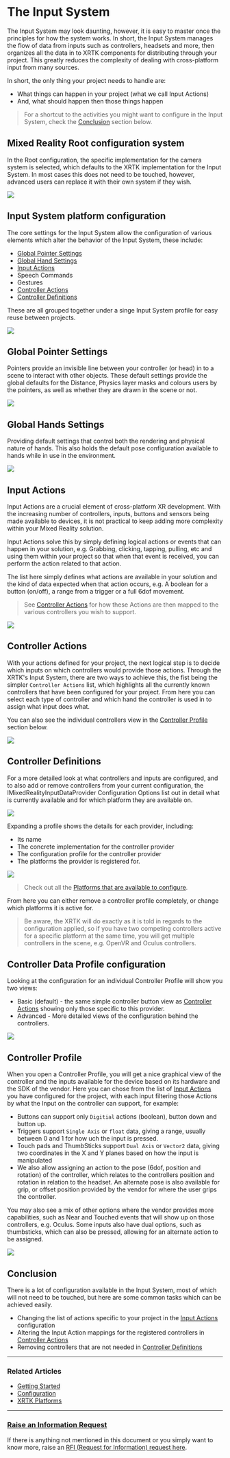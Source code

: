 # The Input System

The Input System may look daunting, however, it is easy to master once the principles for how the system works.
In short, the Input System manages the flow of data from inputs such as controllers, headsets and more, then organizes all the data in to XRTK components for distributing through your project.  This greatly reduces the complexity of dealing with cross-platform input from many sources.

In short, the only thing your project needs to handle are:

* What things can happen in your project (what we call Input Actions)
* And, what should happen then those things happen

> For a shortcut to the activities you might want to configure in the Input System, check the [Conclusion](#conclusion) section below.

## Mixed Reality Root configuration system

In the Root configuration, the specific implementation for the camera system is selected, which defaults to the XRTK implementation for the Input System.  In most cases this does not need to be touched, however, advanced users can replace it with their own system if they wish.

![](../../images/Configuration/InputSystem/InputSystemProfile.png)

## Input System platform configuration

The core settings for the Input System allow the configuration of various elements which alter the behavior of the Input System, these include:

* [Global Pointer Settings](#global-pointer-settings)
* [Global Hand Settings](#global-hand-settings)
* [Input Actions](#input-actions)
* Speech Commands
* Gestures
* [Controller Actions](#controller-actions)
* [Controller Definitions](#controller-definitions)

These are all grouped together under a singe Input System profile for easy reuse between projects.

![](../../images/Configuration/InputSystem/InputSystemSettings.png)

## Global Pointer Settings

Pointers provide an invisible line between your controller (or head) in to a scene to interact with other objects. These default settings provide the global defaults for the Distance, Physics layer masks and colours users by the pointers, as well as whether they are drawn in the scene or not.

![](../../images/Configuration/InputSystem/GlobalPointerSettings.png)

## Global Hands Settings

Providing default settings that control both the rendering and physical nature of hands. This also holds the default pose configuration available to hands while in use in the environment.

![](../../images/Configuration/InputSystem/GlobalHandSettings.png)

## Input Actions

Input Actions are a crucial element of cross-platform XR development.  With the increasing number of controllers, inputs, buttons and sensors being made available to devices, it is not practical to keep adding more complexity within your Mixed Reality solution.

Input Actions solve this by simply defining logical actions or events that can happen in your solution, e.g. Grabbing, clicking, tapping, pulling, etc and using them within your project so that when that event is received, you can perform the action related to that action.

The list here simply defines what actions are available in your solution and the kind of data expected when that action occurs, e.g. A boolean for a button (on/off), a range from a trigger or a full 6dof movement.

> See [Controller Actions](#controller-actions) for how these Actions are then mapped to the various controllers you wish to support.

![](../../images/Configuration/InputSystem/InputActions.png)

## Controller Actions

With your actions defined for your project, the next logical step is to decide which inputs on which controllers would provide those actions. Through the XRTK's Input System, there are two ways to achieve this, the fist being the simpler `Controller Actions` list, which highlights all the currently known controllers that have been configured for your project.  From here you can select each type of controller and which hand the controller is used in to assign what input does what.

You can also see the individual controllers view in the [Controller Profile](#controller-profile) section below.

![](../../images/Configuration/InputSystem/ShortcutControllerActionMappings.png)

## Controller Definitions

For a more detailed look at what controllers and inputs are configured, and to also add or remove controllers from your current configuration, the IMixedRealityInputDataProvider Configuration Options list out in detail what is currently available and for which platform they are available on.

![](../../images/Configuration/InputSystem/ConfiguredControllerDataProviders.png)

Expanding a profile shows the details for each provider, including:

* Its name
* The concrete implementation for the controller provider
* The configuration profile for the controller provider
* The platforms the provider is registered for.

![](../../images/Configuration/InputSystem/ControllerDataProvider.png)

> Check out all the [Platforms that are available to configure](../platforms/platforms.md).

From here you can either remove a controller profile completely, or change which platforms it is active for.

> Be aware, the XRTK will do exactly as it is told in regards to the configuration applied, so if you have two competing controllers active for a specific platform at the same time, you will get multiple controllers in the scene, e.g. OpenVR and Oculus controllers.

## Controller Data Profile configuration

Looking at the configuration for an individual Controller Profile will show you two views:

* Basic (default) - the same simple controller button view as [Controller Actions](#controller-actions) showing only those specific to this provider.
* Advanced - More detailed views of the configuration behind the controllers.

![](../../images/Configuration/InputSystem/ControllerDataProviderProfile.png)

## Controller Profile

When you open a Controller Profile, you will get a nice graphical view of the controller and the inputs available for the device based on its hardware and the SDK of the vendor.  Here you can chose from the list of [Input Actions](#input-actions) you have configured for the project, with each input filtering those Actions by what the Input on the controller can support, for example:

* Buttons can support only `Digitial` actions (boolean), button down and button up.
* Triggers support `Single Axis` or `float` data, giving a range, usually between 0 and 1 for how uch the input is pressed.
* Touch pads and ThumbSticks support `Dual Axis` or `Vector2` data, giving two coordinates in the X and Y planes based on how the input is manipulated
* We also allow assigning an action to the pose (6dof, position and rotation) of the controller, which relates to the controllers position and rotation in relation to the headset.  An alternate pose is also available for grip, or offset position provided by the vendor for where the user grips the controller.

You may also see a mix of other options where the vendor provides more capabilities, such as Near and Touched events that will show up on those controllers, e.g. Oculus.  Some inputs also have dual options, such as thumbsticks, which can also be pressed, allowing for an alternate action to be assigned.

![](../../images/Configuration/InputSystem/ControllerProfile.png)

## Conclusion

There is a lot of configuration available in the Input System, most of which will not need to be touched, but here are some common tasks which can be achieved easily.

* Changing the list of actions specific to your project in the [Input Actions](#input-actions) configuration
* Altering the Input Action mappings for the registered controllers in [Controller Actions](#controller-actions)
* Removing controllers that are not needed in [Controller Definitions](#controller-definitions)

---

### Related Articles

* [Getting Started](../00-GettingStarted.md#getting-started-with-the-mixed-reality-toolkit)
* [Configuration](../02-Configuration.md#getting-started-with-the-mixed-reality-toolkit)
* [XRTK Platforms](../platforms/platforms.md)

---

### [**Raise an Information Request**](https://github.com/XRTK/XRTK-Core/issues/new?assignees=&labels=question&template=request_for_information.md&title=)

If there is anything not mentioned in this document or you simply want to know more, raise an [RFI (Request for Information) request here](https://github.com/XRTK/XRTK-Core/issues/new?assignees=&labels=question&template=request_for_information.md&title=).
